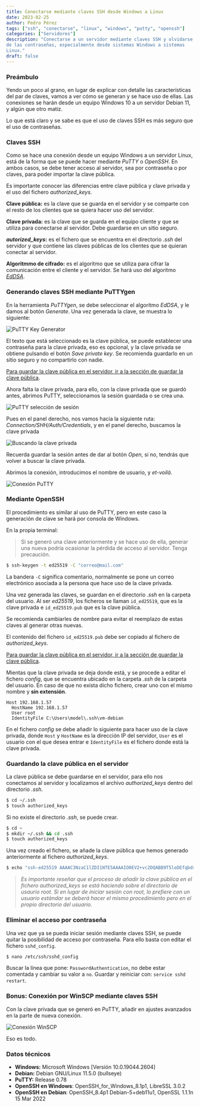 ```yaml
---
title: Conectarse mediante claves SSH desde Windows a Linux
date: 2023-02-25
author: Pedro Pérez
tags: ["ssh", "conectarse", "linux", "windows", "putty", "openssh"]
categories: ["Servidores"]
description: "Conectarse a un servidor mediante claves SSH y olvidarse
de las contraseñas, especialmente desde sistemas Windows a sistemas
Linux."
draft: false
---
```


### Preámbulo

Yendo un poco al grano, en lugar de explicar con detalle las
características del par de claves, vamos a ver cómo se generan y se hace
uso de ellas. Las conexiones se harán desde un equipo Windows 10 a un
servidor Debian 11, y algún que otro matiz.

Lo que está claro y se sabe es que el uso de claves SSH es más seguro
que el uso de contraseñas.

### Claves SSH

Como se hace una conexión desde un equipo Windows a un servidor Linux,
está de la forma que se puede hacer mediante _PuTTY_ o _OpenSSH_. En
ambos casos, se debe tener acceso al servidor, sea por contraseña o por
claves, para poder importar la clave pública.

Es importante conocer las diferencias entre clave pública y clave
privada y el uso del fichero _authorized_keys_.

**Clave pública:** es la clave que se guarda en el servidor y se
comparte con el resto de los clientes que se quiera hacer uso del 
servidor.

**Clave privada:** es la clave que se guarda en el equipo cliente y que 
se utiliza para conectarse al servidor. Debe guardarse en un sitio
seguro.

**_autorized_keys_:** es el fichero que se encuentra en el directorio
_.ssh_ del servidor y que contiene las claves públicas de los clientes
que se quieran conectar al servidor.

**Algoritmmo de cifrado:** es el algoritmo que se utiliza para cifrar
la comunicación entre el cliente y el servidor. Se hará uso del
algoritmo [_EdDSA_](https://es.wikipedia.org/wiki/EdDSA).

### Generando claves SSH mediante PuTTYgen

En la herramienta _PuTTYgen_, se debe seleccionar el algoritmo _EdDSA_,
y le damos al botón _Generate_. Una vez generada la clave, se muestra lo
siguiente:

![PuTTY Key Generator](/image/20230225-puttygen.png)

El texto que está seleccionado es la clave pública, se puede establecer
una contraseña para la clave privada, eso es opcional, y la clave 
privada se obtiene pulsando el botón _Save private key_. Se recomienda
guardarlo en un sitio seguro y no compartirlo con nadie.

[Para guardar la clave pública en el servidor, ir a la sección de guardar la clave pública](#guardando-la-clave-pública-en-el-servidor).

Ahora falta la clave privada, para ello, con la clave privada que se
guardó antes, abrimos PuTTY, seleccionamos la sesión guardada o se crea
una.

![PuTTY selección de sesión](/image/20230225-puttygen_2.png)

Pues en el panel derecho, nos vamos hacia la siguiente ruta:
_Connection/SHH/Auth/Credentials_, y en el panel derecho, buscamos la
clave privada

![Buscando la clave privada](/image/20230225-puttygen_3.png)

Recuerda guardar la sesión antes de dar al botón _Open_, si no, tendrás
que volver a buscar la clave privada.

Abrimos la conexión, introducimos el nombre de usuario, y _et-voilà_.

![Conexión PuTTY](/image/20230225-puttygen_4.png)

### Mediante OpenSSH

El procedimiento es similar al uso de PuTTY, pero en este caso la
generación de clave se hará por consola de Windows.

En la propia terminal:

> Si se generó una clave anteriormente y se hace uso de ella, generar
> una nueva podría ocasionar la pérdida de acceso al servidor. Tenga
> precaución.

```bash
$ ssh-keygen -t ed25519 -C "correo@mail.com"
```

La bandera `-C` significa comentario, normalmente se pone un correo
electrónico asociada a la persona que hace uso de la clave privada.

Una vez generada las claves, se guardan en el directorio _.ssh_ en la
carpeta del usuario. Al ser _ed25519_, los ficheros se llaman 
`id_ed25519`, que es la clave privada e `id_ed25519.pub` que es la clave
pública.

Se recomienda cambiarles de nombre para evitar el reemplazo de estas
claves al generar otras nuevas.

El contenido del fichero `id_ed25519.pub` debe ser copiado al fichero de
_authorized_keys_.

[Para guardar la clave pública en el servidor, ir a la sección de guardar la clave pública](#guardando-la-clave-pública-en-el-servidor).

Mientas que la clave privada se deja donde está, y se procede a editar
el fichero _config_, que se encuentra ubicado en la carpeta _.ssh_ de la
carpeta del usuario. En caso de que no exista dicho fichero, crear uno
con el mismo nombre y **sin extensión**.

```text
Host 192.168.1.57
  HostName 192.168.1.57
  User root
  IdentityFile C:\Users\model\.ssh\vm-debian
```

En el fichero _config_ se debe añadir lo siguiente para hacer uso de la
clave privada, donde `Host` y `HostName` es la dirección IP del
servidor, `User` es el usuario con el que desea entrar e `IdentityFile`
es el fichero donde está la clave privada.



### Guardando la clave pública en el servidor

La clave pública se debe guardarse en el servidor, para ello nos
conectamos al servidor y localizamos el archivo _authorized_keys_ dentro
del directorio _.ssh_.

```bash
$ cd ~/.ssh
$ touch authorized_keys
```

Si no existe el directorio _.ssh_, se puede crear.

```bash
$ cd ~
$ mkdir ~/.ssh && cd .ssh
$ touch authorized_keys
```

Una vez creado el fichero, se añade la clave pública que hemos generado
anteriormente al fichero _authorized_keys_.

```bash
$ echo "ssh-ed25519 AAAAC3NzaC1lZDI1NTE5AAAAIO0EV2+vc2DQABB9T5loDEfqbdsv9DKdGgmBn5YiPqQQ eddsa-key-20230225" >> authorized_keys
```

> _Es importante reseñar que el proceso de añadir la clave pública en el
> fichero _authorized_keys_ se está haciendo sobre el directorio de 
> usaurio _root_. Si en lugar de iniciar sesión con _root_, lo prefiere 
> con un usuario estándar se deberá hacer el mismo procedimiento pero 
> en el propio directorio del usuario._

### Eliminar el acceso por contraseña

Una vez que ya se pueda iniciar sesión mediante claves SSH, se puede
quitar la posibilidad de acceso por contraseña. Para ello basta con 
editar el fichero `sshd_config`.

```bash
$ nano /etc/ssh/sshd_config
```

Buscar la línea que pone: `PasswordAuthentication`, no debe estar
comentada y cambiar su valor a `no`. Guardar y reiniciar con:
`service sshd restart`.

### Bonus: Conexión por WinSCP mediante claves SSH

Con la clave privada que se generó en PuTTY, añadir en ajustes avanzados
en la parte de nueva conexión.

![Conexión WinSCP](/image/20230225-puttygen_5.png)

Eso es todo.


### Datos técnicos

- **Windows:** Microsoft Windows [Versión 10.0.19044.2604]
- **Debian:**  Debian GNU/Linux 11.5.0 (bullseye)
- **PuTTY:** Release 0.78
- **OpenSSH en Windows**: OpenSSH_for_Windows_8.1p1, LibreSSL 3.0.2
- **OpenSSH en Debian**: OpenSSH_8.4p1 Debian-5+deb11u1, OpenSSL 1.1.1n  15 Mar 2022